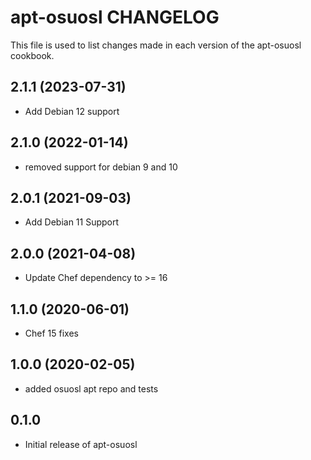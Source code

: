 apt-osuosl CHANGELOG
====================
This file is used to list changes made in each version of the
apt-osuosl cookbook.

2.1.1 (2023-07-31)
------------------
- Add Debian 12 support

2.1.0 (2022-01-14)
------------------
- removed support for debian 9 and 10

2.0.1 (2021-09-03)
------------------
- Add Debian 11 Support

2.0.0 (2021-04-08)
------------------
- Update Chef dependency to >= 16

1.1.0 (2020-06-01)
------------------
- Chef 15 fixes

1.0.0 (2020-02-05)
------------------
- added osuosl apt repo and tests

0.1.0
-----
- Initial release of apt-osuosl


